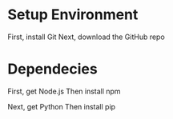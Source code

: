 # Setup Environment
First, install Git
Next, download the GitHub repo

# Dependecies
First, get Node.js
Then install npm

Next, get Python
Then install pip